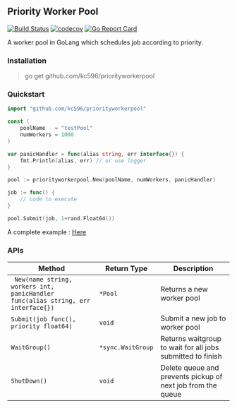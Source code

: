 ## Priority Worker Pool

[![Build Status](https://travis-ci.org/kc596/priorityworkerpool.svg?branch=master)](https://travis-ci.org/kc596/priorityworkerpool)
[![codecov](https://codecov.io/gh/kc596/priorityworkerpool/branch/master/graph/badge.svg?token=4TOHO1P4XV)](https://codecov.io/gh/kc596/priorityworkerpool)
[![Go Report Card](https://goreportcard.com/badge/github.com/kc596/priorityworkerpool?kill_cache=1)](https://goreportcard.com/report/github.com/kc596/priorityworkerpool)

A worker pool in GoLang which schedules job according to priority.

### Installation

> go get github.com/kc596/priorityworkerpool

### Quickstart

```go
import "github.com/kc596/priorityworkerpool"

const (
	poolName   = "testPool"
	numWorkers = 1000
)

var panicHandler = func(alias string, err interface{}) {
	fmt.Println(alias, err) // or use logger
}

pool := priorityworkerpool.New(poolName, numWorkers, panicHandler)

job := func() {
	// code to execute
}

pool.Submit(job, 1+rand.Float64())
```

A complete example : [Here](https://goplay.space/#DIM2U6jBjwY)

### APIs

Method | Return Type | Description
---|---|---
` New(name string, workers int, panicHandler func(alias string, err interface{})`|`*Pool` | Returns a new worker pool
`Submit(job func(), priority float64)` | `void` | Submit a new job to worker pool
`WaitGroup()` | `*sync.WaitGroup` | Returns waitgroup to wait for all jobs submitted to finish
`ShutDown()` | `void` | Delete queue and prevents pickup of next job from the queue
